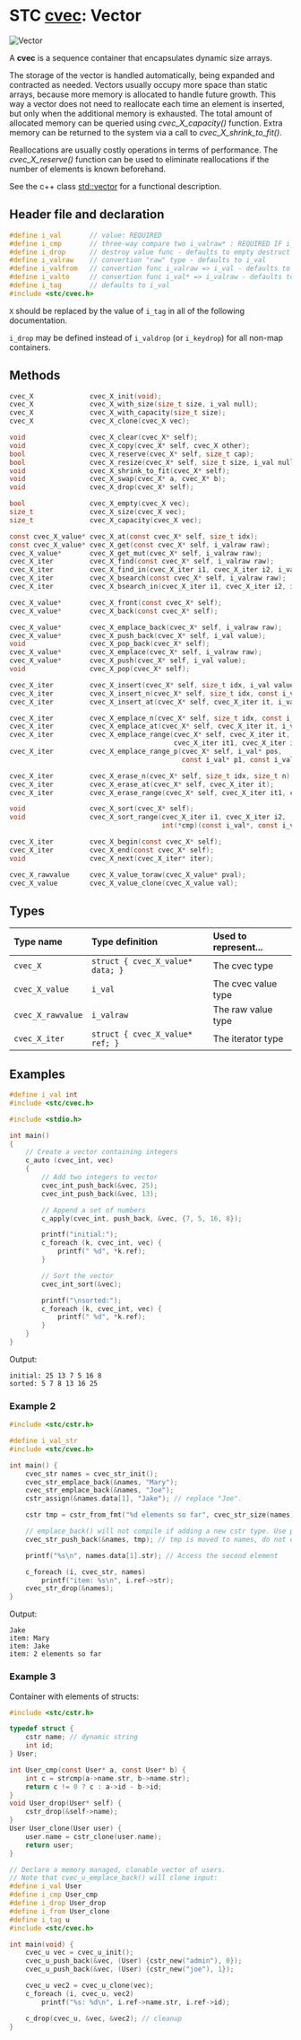 # STC [cvec](../include/stc/cvec.h): Vector
![Vector](pics/vector.jpg)

A **cvec** is a sequence container that encapsulates dynamic size arrays.

The storage of the vector is handled automatically, being expanded and contracted as needed. Vectors usually occupy more space than static arrays, because more memory is allocated to handle future growth. This way a vector does not need to reallocate each time an element is inserted, but only when the additional memory is exhausted. The total amount of allocated memory can be queried using *cvec_X_capacity()* function. Extra memory can be returned to the system via a call to *cvec_X_shrink_to_fit()*.

Reallocations are usually costly operations in terms of performance. The *cvec_X_reserve()* function can be used to eliminate reallocations if the number of elements is known beforehand.

See the c++ class [std::vector](https://en.cppreference.com/w/cpp/container/vector) for a functional description.

## Header file and declaration

```c
#define i_val       // value: REQUIRED
#define i_cmp       // three-way compare two i_valraw* : REQUIRED IF i_valraw is a non-integral type
#define i_drop      // destroy value func - defaults to empty destruct
#define i_valraw    // convertion "raw" type - defaults to i_val
#define i_valfrom   // convertion func i_valraw => i_val - defaults to plain copy
#define i_valto     // convertion func i_val* => i_valraw - defaults to plain copy
#define i_tag       // defaults to i_val
#include <stc/cvec.h>
```
`X` should be replaced by the value of `i_tag` in all of the following documentation.

`i_drop` may be defined instead of `i_valdrop` (or `i_keydrop`) for all non-map containers.

## Methods

```c
cvec_X              cvec_X_init(void);
cvec_X              cvec_X_with_size(size_t size, i_val null);
cvec_X              cvec_X_with_capacity(size_t size);
cvec_X              cvec_X_clone(cvec_X vec);

void                cvec_X_clear(cvec_X* self);
void                cvec_X_copy(cvec_X* self, cvec_X other);
bool                cvec_X_reserve(cvec_X* self, size_t cap);
bool                cvec_X_resize(cvec_X* self, size_t size, i_val null);
void                cvec_X_shrink_to_fit(cvec_X* self);
void                cvec_X_swap(cvec_X* a, cvec_X* b);
void                cvec_X_drop(cvec_X* self);                                               // destructor

bool                cvec_X_empty(cvec_X vec);
size_t              cvec_X_size(cvec_X vec);
size_t              cvec_X_capacity(cvec_X vec);

const cvec_X_value* cvec_X_at(const cvec_X* self, size_t idx);
const cvec_X_value* cvec_X_get(const cvec_X* self, i_valraw raw);                            // return NULL if not found
cvec_X_value*       cvec_X_get_mut(cvec_X* self, i_valraw raw);                              // get mutable value
cvec_X_iter         cvec_X_find(const cvec_X* self, i_valraw raw);
cvec_X_iter         cvec_X_find_in(cvec_X_iter i1, cvec_X_iter i2, i_valraw raw);
cvec_X_iter         cvec_X_bsearch(const cvec_X* self, i_valraw raw);
cvec_X_iter         cvec_X_bsearch_in(cvec_X_iter i1, cvec_X_iter i2, i_valraw raw);

cvec_X_value*       cvec_X_front(const cvec_X* self);
cvec_X_value*       cvec_X_back(const cvec_X* self);

cvec_X_value*       cvec_X_emplace_back(cvec_X* self, i_valraw raw);
cvec_X_value*       cvec_X_push_back(cvec_X* self, i_val value);
void                cvec_X_pop_back(cvec_X* self);
cvec_X_value*       cvec_X_emplace(cvec_X* self, i_valraw raw);                              // alias for emplace_back
cvec_X_value*       cvec_X_push(cvec_X* self, i_val value);                                  // alias for push_back
void                cvec_X_pop(cvec_X* self);                                                // alias for pop_back

cvec_X_iter         cvec_X_insert(cvec_X* self, size_t idx, i_val value);                    // move value 
cvec_X_iter         cvec_X_insert_n(cvec_X* self, size_t idx, const i_val[] arr, size_t n);  // move arr values
cvec_X_iter         cvec_X_insert_at(cvec_X* self, cvec_X_iter it, i_val value);             // move value 

cvec_X_iter         cvec_X_emplace_n(cvec_X* self, size_t idx, const i_valraw[] arr, size_t n);
cvec_X_iter         cvec_X_emplace_at(cvec_X* self, cvec_X_iter it, i_valraw raw);
cvec_X_iter         cvec_X_emplace_range(cvec_X* self, cvec_X_iter it, 
                                         cvec_X_iter it1, cvec_X_iter it2);                  // will clone
cvec_X_iter         cvec_X_emplace_range_p(cvec_X* self, i_val* pos, 
                                           const i_val* p1, const i_val* p2);

cvec_X_iter         cvec_X_erase_n(cvec_X* self, size_t idx, size_t n);
cvec_X_iter         cvec_X_erase_at(cvec_X* self, cvec_X_iter it);
cvec_X_iter         cvec_X_erase_range(cvec_X* self, cvec_X_iter it1, cvec_X_iter it2);

void                cvec_X_sort(cvec_X* self);
void                cvec_X_sort_range(cvec_X_iter i1, cvec_X_iter i2,
                                      int(*cmp)(const i_val*, const i_val*));

cvec_X_iter         cvec_X_begin(const cvec_X* self);
cvec_X_iter         cvec_X_end(const cvec_X* self);
void                cvec_X_next(cvec_X_iter* iter);

cvec_X_rawvalue     cvec_X_value_toraw(cvec_X_value* pval);
cvec_X_value        cvec_X_value_clone(cvec_X_value val);
```

## Types

| Type name          | Type definition                   | Used to represent...   |
|:-------------------|:----------------------------------|:-----------------------|
| `cvec_X`           | `struct { cvec_X_value* data; }`  | The cvec type          |
| `cvec_X_value`     | `i_val`                           | The cvec value type    |
| `cvec_X_rawvalue`  | `i_valraw`                        | The raw value type     |
| `cvec_X_iter`      | `struct { cvec_X_value* ref; }`   | The iterator type      |

## Examples
```c
#define i_val int
#include <stc/cvec.h>

#include <stdio.h>

int main()
{
    // Create a vector containing integers
    c_auto (cvec_int, vec)
    {
        // Add two integers to vector
        cvec_int_push_back(&vec, 25);
        cvec_int_push_back(&vec, 13);

        // Append a set of numbers
        c_apply(cvec_int, push_back, &vec, {7, 5, 16, 8});

        printf("initial:");
        c_foreach (k, cvec_int, vec) {
            printf(" %d", *k.ref);
        }

        // Sort the vector
        cvec_int_sort(&vec);

        printf("\nsorted:");
        c_foreach (k, cvec_int, vec) {
            printf(" %d", *k.ref);
        }
    }
}
```
Output:
```
initial: 25 13 7 5 16 8
sorted: 5 7 8 13 16 25
```
### Example 2
```c
#include <stc/cstr.h>

#define i_val_str
#include <stc/cvec.h>

int main() {
    cvec_str names = cvec_str_init();
    cvec_str_emplace_back(&names, "Mary");
    cvec_str_emplace_back(&names, "Joe");
    cstr_assign(&names.data[1], "Jake"); // replace "Joe".

    cstr tmp = cstr_from_fmt("%d elements so far", cvec_str_size(names));

    // emplace_back() will not compile if adding a new cstr type. Use push_back():
    cvec_str_push_back(&names, tmp); // tmp is moved to names, do not drop() it.

    printf("%s\n", names.data[1].str); // Access the second element

    c_foreach (i, cvec_str, names)
        printf("item: %s\n", i.ref->str);
    cvec_str_drop(&names);
}
```
Output:
```
Jake
item: Mary
item: Jake
item: 2 elements so far
```
### Example 3

Container with elements of structs:
```c
#include <stc/cstr.h>

typedef struct {
    cstr name; // dynamic string
    int id;
} User;

int User_cmp(const User* a, const User* b) {
    int c = strcmp(a->name.str, b->name.str);
    return c != 0 ? c : a->id - b->id;
}
void User_drop(User* self) {
    cstr_drop(&self->name);
}
User User_clone(User user) {
    user.name = cstr_clone(user.name);
    return user;
}

// Declare a memory managed, clonable vector of users.
// Note that cvec_u_emplace_back() will clone input:
#define i_val User
#define i_cmp User_cmp
#define i_drop User_drop
#define i_from User_clone
#define i_tag u
#include <stc/cvec.h>

int main(void) {
    cvec_u vec = cvec_u_init();
    cvec_u_push_back(&vec, (User) {cstr_new("admin"), 0});
    cvec_u_push_back(&vec, (User) {cstr_new("joe"), 1});

    cvec_u vec2 = cvec_u_clone(vec);
    c_foreach (i, cvec_u, vec2)
        printf("%s: %d\n", i.ref->name.str, i.ref->id);

    c_drop(cvec_u, &vec, &vec2); // cleanup
}
```
